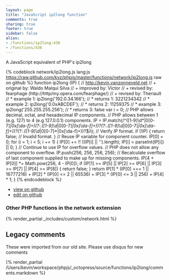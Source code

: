```yaml
---
layout: page
title: "JavaScript ip2long function"
comments: true
sharing: true
footer: true
sidebar: false
alias:
- /functions/ip2long:436
- /functions/436
---
```

<!-- Generated by Rakefile:build -->
A JavaScript equivalent of PHP's ip2long

{% codeblock network/ip2long.js lang:js https://raw.github.com/kvz/phpjs/master/functions/network/ip2long.js raw on github %}
function ip2long (IP) {
    // http://kevin.vanzonneveld.net
    // +   original by: Waldo Malqui Silva
    // +   improved by: Victor
    // +    revised by: fearphage (http://http/my.opera.com/fearphage/)
    // +    revised by: Theriault
    // *     example 1: ip2long('192.0.34.166');
    // *     returns 1: 3221234342
    // *     example 2: ip2long('0.0xABCDEF');
    // *     returns 2: 11259375
    // *     example 3: ip2long('255.255.255.256');
    // *     returns 3: false
    var i = 0;
    // PHP allows decimal, octal, and hexadecimal IP components.
    // PHP allows between 1 (e.g. 127) to 4 (e.g 127.0.0.1) components.
    IP = IP.match(/^([1-9]\d*|0[0-7]*|0x[\da-f]+)(?:\.([1-9]\d*|0[0-7]*|0x[\da-f]+))?(?:\.([1-9]\d*|0[0-7]*|0x[\da-f]+))?(?:\.([1-9]\d*|0[0-7]*|0x[\da-f]+))?$/i); // Verify IP format.
    if (!IP) {
        return false; // Invalid format.
    }
    // Reuse IP variable for component counter.
    IP[0] = 0;
    for (i = 1; i < 5; i += 1) {
        IP[0] += !! ((IP[i] || '').length);
        IP[i] = parseInt(IP[i]) || 0;
    }
    // Continue to use IP for overflow values.
    // PHP does not allow any component to overflow.
    IP.push(256, 256, 256, 256);
    // Recalculate overflow of last component supplied to make up for missing components.
    IP[4 + IP[0]] *= Math.pow(256, 4 - IP[0]);
    if (IP[1] >= IP[5] || IP[2] >= IP[6] || IP[3] >= IP[7] || IP[4] >= IP[8]) {
        return false;
    }
    return IP[1] * (IP[0] === 1 || 16777216) + IP[2] * (IP[0] <= 2 || 65536) + IP[3] * (IP[0] <= 3 || 256) + IP[4] * 1;
}
{% endcodeblock %}

 - [view on github](https://github.com/kvz/phpjs/blob/master/functions/network/ip2long.js)
 - [edit on github](https://github.com/kvz/phpjs/edit/master/functions/network/ip2long.js)

### Other PHP functions in the network extension
{% render_partial _includes/custom/network.html %}
## Legacy comments
These were imported from our old site. Please use disqus for new comments
<div style="overflow-y: scroll; height: 500px;">
{% render_partial /Users/kevin/workspace/phpjs/_octopress/source/functions/ip2long/comments.markdown %}
</div>
